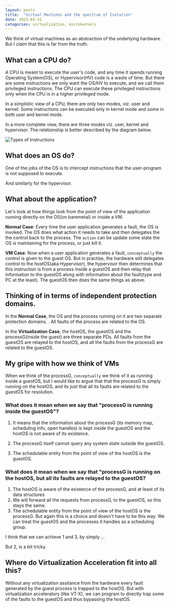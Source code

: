 ```yaml
---
layout: posts
title:  "Virtual Machines and the spectrum of Isolation"
date: 2023-03-31
categories: virtualization, microkernels
---
```


We think of virtual machines as an abstraction of the underlying hardware.
But I claim that this is far from the truth.


## What can a CPU do?
A CPU is meant to execute the user's code, and any time it spends running Operating System(OS),
or Hypervisor(HV) code is a waste of time.
But there are some instructions we only want the OS/HV to execute, and we call them privileged instructions.
The CPU can execute these privileged instructions only when the CPU is in a higher privileged mode.

In a simplistic view of a CPU, there are only two modes, viz. user and kernel.
Some instructions can be executed only in kernel mode and some in both user and kernel mode.

In a more complete view, there are three modes viz. user, kernel and hypervisor.
The relationship is better described by the diagram below.

![Types of Instructions](../images/instruction-set-venn-diagram.png)


## What does an OS do?
One of the jobs of the OS is to intercept instructions that
the user-program is not supposed to execute.

And similarly for the hypervisor.

## What about the application?
Let's look at how things look from the point of view of the
application running directly on the OS(on baremetal) or inside a VM.

**Normal Case**: Every time the user application generates a fault, the OS is invoked.
The OS does what action it needs to take and then delegates the the control back to the process.
The `action` can be update some state the OS is maintaining for the process, or just kill it.

**VM Case**: Now when a user application generates a fault, `conceptually` the control is given to the guest OS.
But in practise, the hardware still delegates control to the hostOS(aka Hypervisor), the hypervisor then determines
that this instruction is from a process inside a guestOS and then relay that information to the guestOS along
with information about the fault(type and PC at the least). The guestOS then does the same things as above.

<Talk about the state maintainted>





## Thinking of in terms of independent protection domains.
In the **Normal Case**, the OS and the process running on it are two separate protection domains. <define PD>.
All faults of the process are related to the OS.


In the **Virtualization Case**, the hostOS, the guestOS and the processG(inside the guest) are three separate PDs.
All faults from the guestOS are relayed to the hostOS, and all the faults from the processG are related to the guestOS.



## My gripe with how we think of VMs
When we think of the processG, `conceptually` we think of it as running inside a guestOS, but I would like to argue
that that the processG is simply running on the hostOS, and its just that all its faults are related to the guestOS for resolution.

### What does it mean when we say that "processG is running inside the guestOS"?

1. It means that the information about the processG (its memory map, scheduling info, open handles)
is kept inside the guestOS and the hostOS is not aware of its existence.

2. The processG itself cannot query any system state outside the guestOS.

3. The schedulable entity from the point of view of the hostOS is the guestOS.


### What does it mean when we say that "processG is running on the hostOS, but all its faults are relayed to the guestOS?

1. The hostOS is aware of the existence of the processG, and at least of its data structures
2. We will forward all the requests from processG, to the guestOS, so this stays the same.
3. The schedulable entity from the point of view of the hostOS is the processG. But again this is a choice and doesn't have to be this way.
We can treat the guestOS and the processes it handles as a scheduling group.


I think that we can achieve 1 and 3, by simply ...

But 2, is a bit tricky.



## Where do Virtualization Acceleration fit into all this?
Without any virtualization assitance from the hardware every fault generated by the guest process is trapped to the
hostOS. But with virtualization accelerators (like VT-X), we can program to directly trap some of the faults to the
guestOS and thus bypassing the hostOS.


